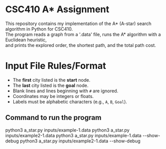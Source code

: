 # CSC410 A* Assignment

This repository contains my implementation of the A* (A-star) search algorithm in Python for CSC410.  
The program reads a graph from a '.data' file, runs the A* algorithm with a Euclidean heuristic,  
and prints the explored order, the shortest path, and the total path cost.
# Input File Rules/Format
- The **first** city listed is the **start** node.  
- The **last** city listed is the **goal** node.  
- Blank lines and lines beginning with `#` are ignored.  
- Coordinates may be integers or floats.  
- Labels must be alphabetic characters (e.g., `A`, `B`, `Goal`). 

## Command to run the program
python3 a_star.py inputs/example-1.data
python3 a_star.py inputs/example2-1.data
python3 a_star.py inputs/example-1.data --show-debug
python3 a_star.py inputs/example2-1.data --show-debug

